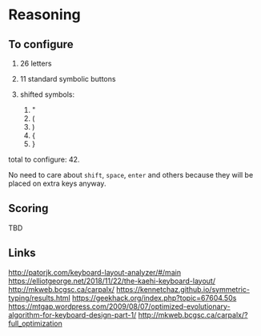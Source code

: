# Reasoning

## To configure

1. 26 letters
1. 11 standard symbolic buttons
1. shifted symbols:

    1. "
    1. (
    1. )
    1. {
    1. }

total to configure:  42.

No need to care about `shift`, `space`, `enter` and others because they will be placed on extra keys anyway.

## Scoring

TBD

## Links

http://patorjk.com/keyboard-layout-analyzer/#/main
https://elliotgeorge.net/2018/11/22/the-kaehi-keyboard-layout/
http://mkweb.bcgsc.ca/carpalx/
https://kennetchaz.github.io/symmetric-typing/results.html
https://geekhack.org/index.php?topic=67604.50s
https://mtgap.wordpress.com/2009/08/07/optimized-evolutionary-algorithm-for-keyboard-design-part-1/
http://mkweb.bcgsc.ca/carpalx/?full_optimization
